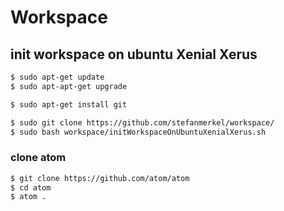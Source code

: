 # Workspace

## init workspace on ubuntu Xenial Xerus

```sh
$ sudo apt-get update
$ sudo apt-apt-get upgrade

$ sudo apt-get install git

$ sudo git clone https://github.com/stefanmerkel/workspace/
$ sudo bash workspace/initWorkspaceOnUbuntuXenialXerus.sh
```

### clone atom

```sh
$ git clone https://github.com/atom/atom
$ cd atom
$ atom .
```
